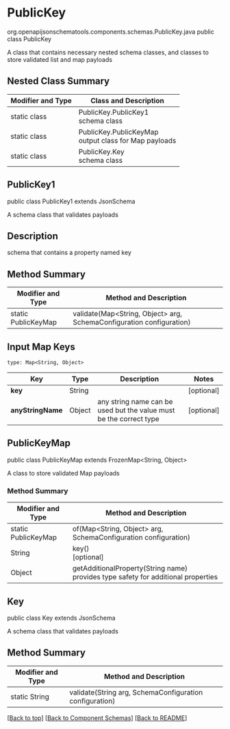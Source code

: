 # PublicKey
org.openapijsonschematools.components.schemas.PublicKey.java
public class PublicKey

A class that contains necessary nested schema classes, and classes to store validated list and map payloads

## Nested Class Summary
| Modifier and Type | Class and Description |
| ----------------- | ---------------------- |
| static class | PublicKey.PublicKey1<br> schema class |
| static class | PublicKey.PublicKeyMap<br> output class for Map payloads |
| static class | PublicKey.Key<br> schema class |

## PublicKey1
public class PublicKey1
extends JsonSchema

A schema class that validates payloads

## Description
schema that contains a property named key
## Method Summary
| Modifier and Type | Method and Description |
| ----------------- | ---------------------- |
| static PublicKeyMap | validate(Map<String, Object> arg, SchemaConfiguration configuration) |

## Input Map Keys
```
type: Map<String, Object>
```
Key | Type |  Description | Notes
------------ | ------------- | ------------- | -------------
**key** | String |  | [optional]
**anyStringName** | Object | any string name can be used but the value must be the correct type | [optional]

## PublicKeyMap
public class PublicKeyMap
extends FrozenMap<String, Object>

A class to store validated Map payloads

### Method Summary
| Modifier and Type | Method and Description |
| ----------------- | ---------------------- |
| static PublicKeyMap | of(Map<String, Object> arg, SchemaConfiguration configuration) |
| String | key()<br>[optional] |
| Object | getAdditionalProperty(String name)<br>provides type safety for additional properties |

## Key
public class Key
extends JsonSchema

A schema class that validates payloads

## Method Summary
| Modifier and Type | Method and Description |
| ----------------- | ---------------------- |
| static String | validate(String arg, SchemaConfiguration configuration) |

[[Back to top]](#top) [[Back to Component Schemas]](../../../README.md#Component-Schemas) [[Back to README]](../../../README.md)
